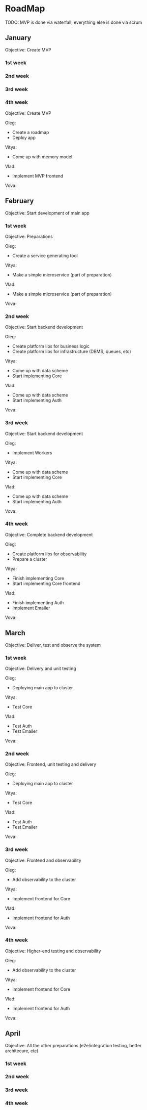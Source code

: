 # RoadMap

TODO: MVP is done via waterfall, everything else is done via scrum

## January

Objective: Create MVP

### 1st week

### 2nd week

### 3rd week

### 4th week

Objective: Create MVP

Oleg:
- Create a roadmap
- Deploy app

Vitya:
- Come up with memory model

Vlad:
- Implement MVP frontend

Vova:

## February

Objective: Start development of main app

### 1st week

Objective: Preparations

Oleg:
- Create a service generating tool

Vitya:
- Make a simple microservice (part of preparation)

Vlad:
- Make a simple microservice (part of preparation) 

Vova:

### 2nd week

Objective: Start backend development

Oleg:
- Create platform libs for business logic
- Create platform libs for infrastructure (DBMS, queues, etc)

Vitya:
- Come up with data scheme
- Start implementing Core

Vlad:
- Come up with data scheme
- Start implementing Auth

Vova:

### 3rd week

Objective: Start backend development

Oleg:
- Implement Workers

Vitya:
- Come up with data scheme
- Start implementing Core

Vlad:
- Come up with data scheme
- Start implementing Auth

Vova:

### 4th week

Objective: Complete backend development

Oleg:
- Create platform libs for observability
- Prepare a cluster

Vitya:
- Finish implementing Core
- Start implementing Core frontend

Vlad:
- Finish implementing Auth
- Implement Emailer

Vova:

## March

Objective: Deliver, test and observe the system

### 1st week

Objective: Delivery and unit testing

Oleg:
- Deploying main app to cluster

Vitya:
- Test Core

Vlad:
- Test Auth
- Test Emailer

Vova:

### 2nd week

Objective: Frontend, unit testing and delivery

Oleg:
- Deploying main app to cluster

Vitya:
- Test Core

Vlad:
- Test Auth
- Test Emailer

Vova:

### 3rd week

Objective: Frontend and observability

Oleg:
- Add observability to the cluster

Vitya:
- Implement frontend for Core

Vlad:
- Implement frontend for Auth

Vova:

### 4th week

Objective: Higher-end testing and observability

Oleg:
- Add observability to the cluster

Vitya:
- Implement frontend for Core

Vlad:
- Implement frontend for Auth

Vova:

## April

Objective: All the other preparations (e2e/integration testing, better architecure, etc)

### 1st week

### 2nd week

### 3rd week

### 4th week

